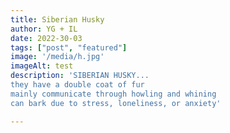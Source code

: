 ```yaml
---
title: Siberian Husky
author: YG + IL
date: 2022-30-03
tags: ["post", "featured"]
image: '/media/h.jpg'
imageAlt: test
description: 'SIBERIAN HUSKY...
they have a double coat of fur
mainly communicate through howling and whining
can bark due to stress, loneliness, or anxiety'

---
```

